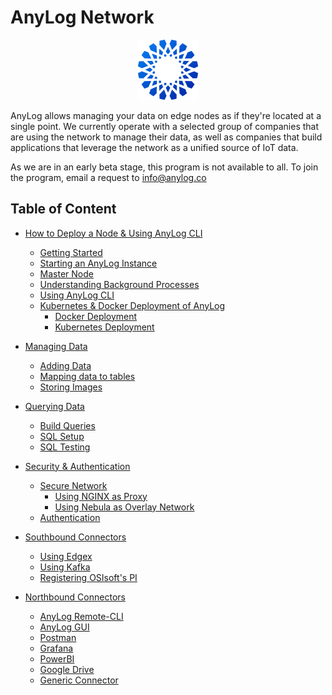 # AnyLog Network 

<div align="center">
    <img src="imgs/anylog_logo.png" />
</div> 

AnyLog allows managing your data on edge nodes as if they're located at a single point. We currently operate with a 
selected group of companies that are using the network to manage their data, as well as  companies that build 
applications that leverage the network as a unified source of IoT data. 

As we are in an early beta stage, this program is not available to all. To join the program, email a request to 
[info@anylog.co](mailto:info@anylog.co)


## Table of Content 
* [How to Deploy a Node & Using AnyLog CLI](deploying%20nodes%20&%20AnyLog%20CLI)
  * [Getting Started](deploying%20nodes%20&%20AnyLog%20CLI/getting%20started.md) 
  * [Starting an AnyLog Instance](deploying%20nodes%20&%20AnyLog%20CLI/starting%20an%20anylog%20instance.md)
  * [Master Node](deploying%20nodes%20&%20AnyLog%20CLI/master%20node.md)
  * [Understanding Background Processes](deploying%20nodes%20&%20AnyLog%20CLI/background%20processes.md)
  * [Using AnyLog CLI](deploying%20nodes%20&%20AnyLog%20CLI/anylog%20commands.md)
  * [Kubernetes & Docker Deployment of AnyLog](deployments/README.md)
    * [Docker Deployment](deployments/Docker)
    * [Kubernetes Deployment](deployments/Kubernetes)
    
* [Managing Data](data%20management)
  * [Adding Data](data%20management/adding%20data.md)
  * [Mapping data to tables](data%20management/mapping%20data%20to%20tables.md)
  * [Storing Images](data%20management/image%20mapping.md)
  
* [Querying Data](query%20data/)
  * [Build Queries](query%20data/queries.md)
  * [SQL Setup](query%20data/sql%20setup.md)
  * [SQL Testing](query%20data/test%20suites.md) 
* [Security & Authentication](security%20&%20authentication)
  * [Secure Network](security%20&%20authentication/Secure%20Network.md)
    * [Using NGINX as Proxy](deployments/Networking/nginx.md)
    * [Using Nebula as Overlay Network](deployments/Networking/nebula.md)
  * [Authentication](security%20&%20authentication/authentication.md)

* [Southbound Connectors](southbound%20connectors)
  * [Using Edgex](southbound%20connectors/using%20edgex.md)
  * [Using Kafka](southbound%20connectors/using%20kafka.md)
  * [Registering OSIsoft's PI](southbound%20connectors/registering%20pi%20in%20the%20anylog%20network.md)

* [Northbound Connectors](northbound%20connectors)
  * [AnyLog Remote-CLI](northbound%20connectors/remote_cli.md)
  * [AnyLog GUI](northbound%20connectors/using%20the%20gui.md)
  * [Postman](northbound%20connectors/using%20postman.md)
  * [Grafana](northbound%20connectors/using%20grafana.md)
  * [PowerBI](northbound%20connectors/PowerBI.md)
  * [Google Drive](northbound%20connectors/Google.md)
  * [Generic Connector](northbound%20connectors/postgres%20connector.md)